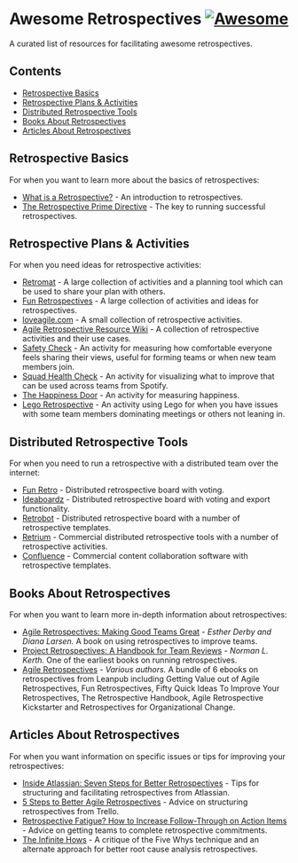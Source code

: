 # Awesome Retrospectives [![Awesome](https://cdn.rawgit.com/sindresorhus/awesome/d7305f38d29fed78fa85652e3a63e154dd8e8829/media/badge.svg)](https://github.com/sindresorhus/awesome)

A curated list of resources for facilitating awesome retrospectives.

## Contents

* [Retrospective Basics](#retrospective-basics)
* [Retrospective Plans & Activities](#retrospective-plans--activities)
* [Distributed Retrospective Tools](#distributed-retrospective-tools)
* [Books About Retrospectives](#books-about-retrospectives)
* [Articles About Retrospectives](#articles-about-retrospectives)

## Retrospective Basics

For when you want to learn more about the basics of retrospectives:

* [What is a Retrospective?](http://finding-marbles.com/retr-o-mat/what-is-a-retrospective/) - An introduction to retrospectives.
* [The Retrospective Prime Directive](http://www.retrospectives.com/pages/retroPrimeDirective.html) - The key to running successful retrospectives.

## Retrospective Plans & Activities

For when you need ideas for retrospective activities:

* [Retromat](https://plans-for-retrospectives.com/en/) - A large collection of activities and a planning tool which can be used to share your plan with others.
* [Fun Retrospectives](http://www.funretrospectives.com) - A large collection of activities and ideas for retrospectives.
* [loveagile.com](http://loveagile.com) - A small collection of retrospective activities.
* [Agile Retrospective Resource Wiki](http://retrospectivewiki.org/index.php?title=Retrospective_Plans) - A collection of retrospective activities and their use cases.
* [Safety Check](http://www.akashb.com/blog/2012/05/28/agile-retrospectives-the-safety-check/) - An activity for measuring how comfortable everyone feels sharing their views, useful for forming teams or when new team members join.
* [Squad Health Check](https://labs.spotify.com/2014/09/16/squad-health-check-model/) - An activity for visualizing what to improve that can be used across teams from Spotify.
* [The Happiness Door](https://www.happymelly.com/the-happiness-door-bring-your-own-bottle/) - An activity for measuring happiness.
* [Lego Retrospective](http://www.growingagile.co.za/2017/03/guest-post-lego-retrospective/) - An activity using Lego for when you have issues with some team members dominating meetings or others not leaning in.

## Distributed Retrospective Tools

For when you need to run a retrospective with a distributed team over the internet:

* [Fun Retro](http://funretro.github.io/distributed/) - Distributed retrospective board with voting.
* [Ideaboardz](http://www.ideaboardz.com) - Distributed retrospective board with voting and export functionality.
* [Retrobot](http://www.retrobotapp.com) - Distributed retrospective board with a number of retrospective templates. 
* [Retrium](https://www.retrium.com) - Commercial distributed retrospective tools with a number of retrospective activities.
* [Confluence](https://confluence.atlassian.com/doc/retrospective-blueprint-427623496.html) - Commercial content collaboration software with retrospective templates.

## Books About Retrospectives

For when you want to learn more in-depth information about retrospectives:

* [Agile Retrospectives: Making Good Teams Great](https://pragprog.com/book/dlret/agile-retrospectives) - *Esther Derby and Diana Larsen.* A book on using retrospectives to improve teams.
* [Project Retrospectives: A Handbook for Team Reviews](http://www.dorsethouse.com/books/pr.html) - *Norman L. Kerth.* One of the earliest books on running retrospectives.
* [Agile Retrospectives](https://leanpub.com/b/agileretrospectives) - *Various authors.* A bundle of 6 ebooks on retrospectives from Leanpub including Getting Value out of Agile Retrospectives, Fun Retrospectives, Fifty Quick Ideas To Improve Your Retrospectives, The Retrospective Handbook, Agile Retrospective Kickstarter and Retrospectives for Organizational Change.

## Articles About Retrospectives

For when you want information on specific issues or tips for improving your retrospectives:

* [Inside Atlassian: Seven Steps for Better Retrospectives](https://www.atlassian.com/blog/agile/retrospectives-atlassian) - Tips for structuring and facilitating retrospectives from Atlassian.
* [5 Steps to Better Agile Retrospectives](https://blog.trello.com/the-5-steps-to-better-team-retrospectives) - Advice on structuring retrospectives from Trello.
* [Retrospective Fatigue? How to Increase Follow-Through on Action Items](http://finding-marbles.com/2012/04/25/retrospective-fatigue-how-to-increase-follow-through-action-items/) - Advice on getting teams to complete retrospective commitments.
* [The Infinite Hows](https://www.oreilly.com/ideas/the-infinite-hows) - A critique of the Five Whys technique and an alternate approach for better root cause analysis retrospectives.
